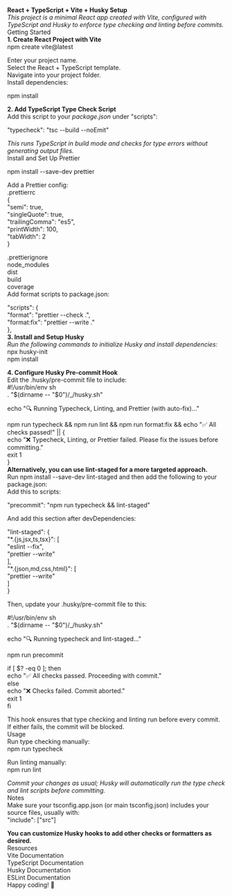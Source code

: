 **React + TypeScript + Vite + Husky Setup**  
_This project is a minimal React app created with Vite, configured with TypeScript and Husky to enforce type checking and linting before commits._  
Getting Started  
**1\. Create React Project with Vite**  
npm create vite@latest

Enter your project name.  
Select the React + TypeScript template.  
Navigate into your project folder.  
Install dependencies:

npm install

**2\. Add TypeScript Type Check Script**  
Add this script to your _package.json_ under "scripts":

"typecheck": "tsc --build --noEmit"

_This runs TypeScript in build mode and checks for type errors without generating output files._  
Install and Set Up Prettier

npm install --save-dev prettier

Add a Prettier config:  
.prettierrc  
{  
"semi": true,  
"singleQuote": true,  
"trailingComma": "es5",  
"printWidth": 100,  
"tabWidth": 2  
}

.prettierignore  
node_modules  
dist  
build  
coverage  
Add format scripts to package.json:

"scripts": {  
"format": "prettier --check .",  
"format:fix": "prettier --write ."  
},  
**3\. Install and Setup Husky**  
_Run the following commands to initialize Husky and install dependencies:_  
npx husky-init  
npm install

**4\. Configure Husky Pre-commit Hook**  
Edit the .husky/pre-commit file to include:  
#!/usr/bin/env sh  
. "$(dirname -- "$0")/\_/husky.sh"

echo "🔍 Running Typecheck, Linting, and Prettier (with auto-fix)..."

npm run typecheck && npm run lint && npm run format:fix && echo "✅ All checks passed!" || {  
echo "❌ Typecheck, Linting, or Prettier failed. Please fix the issues before committing."  
exit 1  
}  
**Alternatively, you can use lint-staged for a more targeted approach.**  
Run npm install --save-dev lint-staged and then add the following to your package.json:  
Add this to scripts:

"precommit": "npm run typecheck && lint-staged"

And add this section after devDependencies:

"lint-staged": {  
"\*.{js,jsx,ts,tsx}": \[  
"eslint --fix",  
"prettier --write"  
\],  
"\*.{json,md,css,html}": \[  
"prettier --write"  
\]  
}

Then, update your .husky/pre-commit file to this:

#!/usr/bin/env sh  
. "$(dirname -- "$0")/\_/husky.sh"

echo "🔍 Running typecheck and lint-staged..."

npm run precommit

if \[ $? -eq 0 \]; then  
echo "✅ All checks passed. Proceeding with commit."  
else  
echo "❌ Checks failed. Commit aborted."  
exit 1  
fi

This hook ensures that type checking and linting run before every commit. If either fails, the commit will be blocked.  
Usage  
Run type checking manually:  
npm run typecheck

Run linting manually:  
npm run lint

_Commit your changes as usual; Husky will automatically run the type check and lint scripts before committing._  
Notes  
Make sure your tsconfig.app.json (or main tsconfig.json) includes your source files, usually with:  
"include": \["src"\]

**You can customize Husky hooks to add other checks or formatters as desired.**  
Resources  
Vite Documentation  
TypeScript Documentation  
Husky Documentation  
ESLint Documentation  
Happy coding! 🚀
